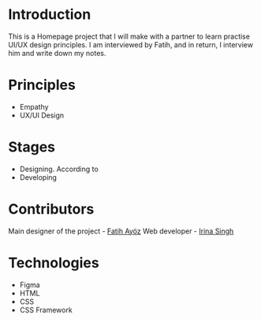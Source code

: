 # Introduction
This is a Homepage project that I will make with a partner to learn practise UI/UX design principles.
I am interviewed by Fatih, and in return, I interview him and write down my notes.
# Principles
- Empathy
- UX/UI Design
# Stages
- Designing. According to 
- Developing

# Contributors
Main designer of the project - [Fatih Ayöz](https://github.com/Fatihayoz)
Web developer - [Irina Singh](https://github.com/IrinaSing) 
# Technologies
- Figma
- HTML
- CSS
- CSS Framework
